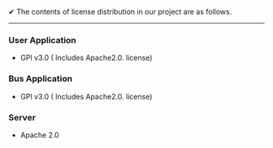 ✔ The contents of license distribution in our project are as follows. 
  
---

### User Application
- GPl v3.0 ( Includes Apache2.0. license)

### Bus Application
- GPl v3.0 ( Includes Apache2.0. license)

### Server
- Apache 2.0
